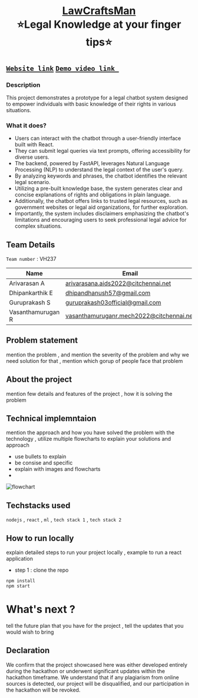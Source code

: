<h1 align="center" style="border-bottom: none">
    <b>
        <a href="https://www.google.com">LawCraftsMan</a><br>
    </b>
    ⭐️Legal Knowledge at your finger tips⭐️ <br>
</h1>

## [`Website link`](http://www.google.com)  [`Demo video link `](http://www.google.com)  
### Description
This project demonstrates a prototype for a legal chatbot system designed to empower individuals with basic knowledge of their rights in various situations.
### What it does?
* Users can interact with the chatbot through a user-friendly interface built with React.
* They can submit legal queries via text prompts, offering accessibility for diverse users.
* The backend, powered by FastAPI, leverages Natural Language Processing (NLP) to understand the legal context of the user's query.
* By analyzing keywords and phrases, the chatbot identifies the relevant legal scenario.
* Utilizing a pre-built knowledge base, the system generates clear and concise explanations of rights and obligations in plain language.
* Additionally, the chatbot offers links to trusted legal resources, such as government websites or legal aid organizations, for further      exploration.
* Importantly, the system includes disclaimers emphasizing the chatbot's limitations and encouraging users to seek professional legal advice for complex situations.
## Team Details
`Team number` : VH237

|       Name        |                  Email                   |
|-------------------|------------------------------------------|
| Arivarasan A      | arivarasana.aids2022@citchennai.net      |
| Dhipankarthik E   | dhipandhanush57@gmail.com                |
| Guruprakash S     | guruprakash03official@gmail.com          |
| Vasanthamurugan R | vasanthamuruganr.mech2022@citchennai.net |




## Problem statement 
mention the problem , and mention the severity of the problem and why we need solution for that  , mention which gorup of people face that problem
## About the project
mention few details and features of the project , how it is solving the problem 

## Technical implemntaion 
mention the approach and how you have solved the problem with the technology , utilize multiple flowcharts to explain your solutions and approach
- use bullets to explain
- be consise and specific
- explain with images and flowcharts
- 
![flowchart](https://encrypted-tbn0.gstatic.com/images?q=tbn:ANd9GcSm5X9E8h0kftXOW2B9jORBskdXF12pFKOX_Q&usqp=CAU)

## Techstacks used 
`nodejs` , `react` , `ml` , `tech stack 1` , `tech stack 2`

## How to run locally 
explain detailed steps to run your project locally , example to run a react application 
- step 1 : clone the repo 
```
npm install
npm start
```

# What's next ?
tell the future plan that you have for the project , tell the updates that you would wish to bring

## Declaration
We confirm that the project showcased here was either developed entirely during the hackathon or underwent significant updates within the hackathon timeframe. We understand that if any plagiarism from online sources is detected, our project will be disqualified, and our participation in the hackathon will be revoked.

